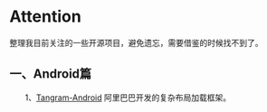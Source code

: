 # Attention
整理我目前关注的一些开源项目，避免遗忘，需要借鉴的时候找不到了。
## 一、Android篇
&#160; &#160; &#160; &#160;1、[Tangram-Android](https://github.com/alibaba/Tangram-Android "Tangram-Android")  阿里巴巴开发的复杂布局加载框架。<br/>
